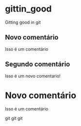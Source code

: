 # gittin_good
Gitting good in git

## Novo comentário
Isso é um comentário

## Segundo comentário 
Isso é um novo comentario!

# Novo comentário
Isso é um comentário

git git git
